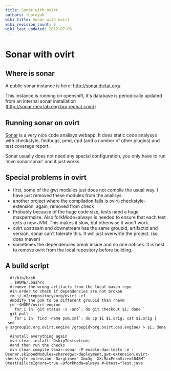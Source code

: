 ```yaml
---
title: Sonar with ovirt
authors: lhornyak
wiki_title: Sonar with ovirt
wiki_revision_count: 5
wiki_last_updated: 2012-07-03
---
```


<!-- TODO: Content review -->

# Sonar with ovirt

## Where is sonar

A public sonar instance is here: <http://sonar.dictat.org/>

This instance is running on openshift, it's database is periodically updated from an internal sonar installation (http://sonar.rhev.lab.eng.brq.redhat.com/)

## Running sonar on ovirt

[Sonar](http://sonarsource.org/) is a very nice code analisys webapp. It does static code analysys with checkstyle, findbugs, pmd, cpd (and a number of other plugins) and test coverage report.

Sonar usually does not need any special configuration, you only have to run 'mvn sonar:sonar' and it just works.

## Special problems in ovirt

*   first, some of the gwt modules just does not compile the usual way. I have just removed these modules from the analisys.
*   another project where the compilation fails is ovirt-checkstyle-extension, again, removed from check
*   Probably because of the huge code size, tests need a huge maxpermsize. Also forkMode=always is needed to ensure that each test gets a new JVM. This makes it slow, but otherwise it won't work.
*   ovirt upstream and downstream has the same groupid, artifactid and version, sonar can't tolerate this. It will just overwrite the project. (so does maven)
*   sometimes the dependencies break inside and no one notices. It is best to remove ovirt from the local repository before building.

## A build script

      #!/bin/bash
      . $HOME/.bashrc
      #remove the wrong artifacts from the local maven repo
      #in order to check if dependencies are not broken
      rm ~/.m2/repository/org/ovirt -rf
      #modify the pom to be different groupid than rhevm
      cd ~$HOME/ovirt-engine
      ` for i in `git status -s -uno`; do git checkout $i; done `
      git pull
      ` for i in `find -name pom.xml`; do cp $i $i.orig; cat $i.orig | sed -e s/groupId.org.ovirt.engine /groupId>org.ovirt.oss.engine/ > $i; done `
      #install everything again
      mvn clean install -DskipTests=true;
      #and then run the checks
      mvn clean compile sonar:sonar -P enable-dao-tests -e -Dsonar.skippedModules=sharedgwt-deployment,gwt-extension,ovirt-checkstyle-extension -DargLine="-Xmx3g -XX:MaxPermSize=2048M" -DtestFailureIgnore=true -DforkMode=always #-Dtest=*Test.java
